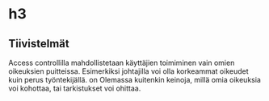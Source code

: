 # h3
## Tiivistelmät
Access controllilla mahdollistetaan käyttäjien toimiminen vain omien oikeuksien puitteissa. Esimerkiksi johtajilla voi olla korkeammat oikeudet kuin perus työntekijällä. on Olemassa kuitenkin keinoja, millä omia oikeuksia voi kohottaa, tai tarkistukset voi ohittaa.
